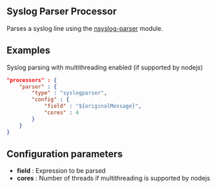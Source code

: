 ## Syslog Parser Processor

Parses a syslog line using the [nsyslog-parser](https://github.com/solzimer/nsyslog-parser) module.

## Examples
Syslog parsing with multithreading enabled (if supported by nodejs)
```json
"processors" : {
	"parser" : {
		"type" : "syslogparser",
		"config" : {
			"field" : "${originalMessage}",
			"cores" : 4
		}
	}
}
```

## Configuration parameters
* **field** : Expression to be parsed
* **cores** : Number of threads if multithreading is supported by nodejs
